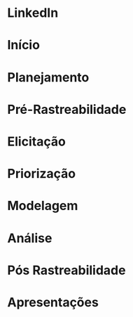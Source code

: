 # LinkedIn
  # Início
# Planejamento
# Pré-Rastreabilidade
# Elicitação
# Priorização
# Modelagem
# Análise
# Pós Rastreabilidade
# Apresentações
